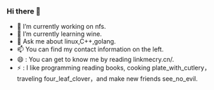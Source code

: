 ### Hi there 👋

- 🔭 I’m currently working on nfs.
- 🌱 I’m currently learning wine.
- 💬 Ask me about linux,C++,golang.
- 📫 You can find my contact information on the left.
- 😄 : You can get to know me by reading linkmecry.cn/.
- ⚡ : I like programming reading books, cooking plate_with_cutlery，traveling four_leaf_clover，and make new friends see_no_evil.

